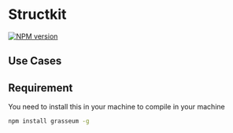# Structkit
[![NPM version][npm-image]][npm-url] 
## Use Cases

## Requirement
You need to install this in your machine to compile in your machine
```bash
npm install grasseum -g
```

[npm-url]: https://www.npmjs.com/package/structkit
[npm-image]: https://img.shields.io/badge/structkit-1.3.1-brightgreen